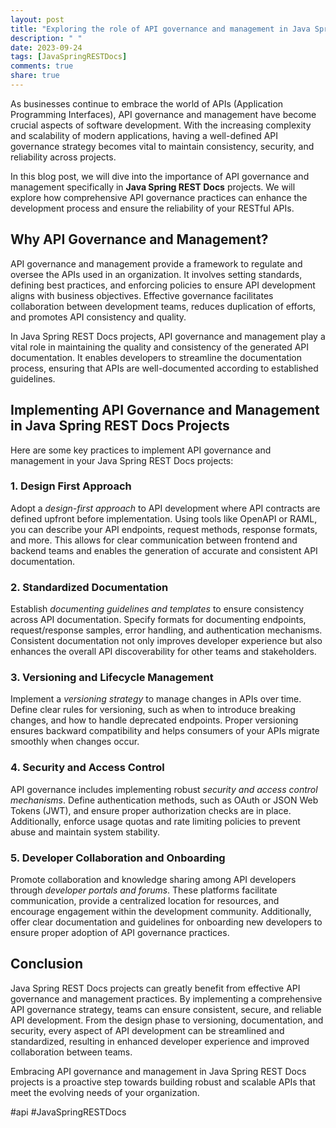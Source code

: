 ```yaml
---
layout: post
title: "Exploring the role of API governance and management in Java Spring REST Docs projects"
description: " "
date: 2023-09-24
tags: [JavaSpringRESTDocs]
comments: true
share: true
---
```


As businesses continue to embrace the world of APIs (Application Programming Interfaces), API governance and management have become crucial aspects of software development. With the increasing complexity and scalability of modern applications, having a well-defined API governance strategy becomes vital to maintain consistency, security, and reliability across projects.

In this blog post, we will dive into the importance of API governance and management specifically in **Java Spring REST Docs** projects. We will explore how comprehensive API governance practices can enhance the development process and ensure the reliability of your RESTful APIs.

## Why API Governance and Management?

API governance and management provide a framework to regulate and oversee the APIs used in an organization. It involves setting standards, defining best practices, and enforcing policies to ensure API development aligns with business objectives. Effective governance facilitates collaboration between development teams, reduces duplication of efforts, and promotes API consistency and quality.

In Java Spring REST Docs projects, API governance and management play a vital role in maintaining the quality and consistency of the generated API documentation. It enables developers to streamline the documentation process, ensuring that APIs are well-documented according to established guidelines.

## Implementing API Governance and Management in Java Spring REST Docs Projects

Here are some key practices to implement API governance and management in your Java Spring REST Docs projects:

### 1. Design First Approach

Adopt a *design-first approach* to API development where API contracts are defined upfront before implementation. Using tools like OpenAPI or RAML, you can describe your API endpoints, request methods, response formats, and more. This allows for clear communication between frontend and backend teams and enables the generation of accurate and consistent API documentation.

### 2. Standardized Documentation

Establish *documenting guidelines and templates* to ensure consistency across API documentation. Specify formats for documenting endpoints, request/response samples, error handling, and authentication mechanisms. Consistent documentation not only improves developer experience but also enhances the overall API discoverability for other teams and stakeholders.

### 3. Versioning and Lifecycle Management

Implement a *versioning strategy* to manage changes in APIs over time. Define clear rules for versioning, such as when to introduce breaking changes, and how to handle deprecated endpoints. Proper versioning ensures backward compatibility and helps consumers of your APIs migrate smoothly when changes occur.

### 4. Security and Access Control

API governance includes implementing robust *security and access control mechanisms*. Define authentication methods, such as OAuth or JSON Web Tokens (JWT), and ensure proper authorization checks are in place. Additionally, enforce usage quotas and rate limiting policies to prevent abuse and maintain system stability.

### 5. Developer Collaboration and Onboarding

Promote collaboration and knowledge sharing among API developers through *developer portals and forums*. These platforms facilitate communication, provide a centralized location for resources, and encourage engagement within the development community. Additionally, offer clear documentation and guidelines for onboarding new developers to ensure proper adoption of API governance practices.

## Conclusion

Java Spring REST Docs projects can greatly benefit from effective API governance and management practices. By implementing a comprehensive API governance strategy, teams can ensure consistent, secure, and reliable API development. From the design phase to versioning, documentation, and security, every aspect of API development can be streamlined and standardized, resulting in enhanced developer experience and improved collaboration between teams.

Embracing API governance and management in Java Spring REST Docs projects is a proactive step towards building robust and scalable APIs that meet the evolving needs of your organization.

#api #JavaSpringRESTDocs